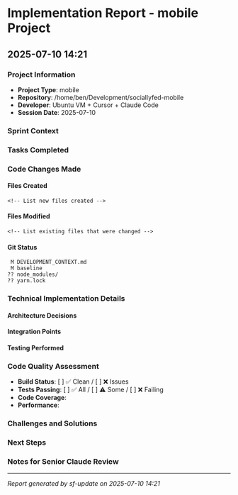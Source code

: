 # Implementation Report - mobile Project
## 2025-07-10 14:21

### Project Information
- **Project Type**: mobile
- **Repository**: /home/ben/Development/sociallyfed-mobile
- **Developer**: Ubuntu VM + Cursor + Claude Code
- **Session Date**: 2025-07-10

### Sprint Context
<!-- Reference the current sprint goals and today's brief -->

### Tasks Completed
<!-- Claude Code: List specific features/components implemented -->

### Code Changes Made
<!-- Claude Code: Describe the key code changes -->

#### Files Created
```
<!-- List new files created -->
```

#### Files Modified  
```
<!-- List existing files that were changed -->
```

#### Git Status
```
 M DEVELOPMENT_CONTEXT.md
 M baseline
?? node_modules/
?? yarn.lock
```

### Technical Implementation Details
<!-- Claude Code: Fill in technical details about the implementation -->

#### Architecture Decisions
<!-- Describe any architectural choices made -->

#### Integration Points
<!-- Note connections to other components/services -->

#### Testing Performed
<!-- Describe testing done during this session -->

### Code Quality Assessment
- **Build Status**: [ ] ✅ Clean / [ ] ❌ Issues
- **Tests Passing**: [ ] ✅ All / [ ] ⚠️ Some / [ ] ❌ Failing
- **Code Coverage**: <!-- Estimate or measure -->
- **Performance**: <!-- Any performance considerations -->

### Challenges and Solutions
<!-- Document any problems encountered and how they were resolved -->

### Next Steps
<!-- What should be done in the next session -->

### Notes for Senior Claude Review
<!-- Any specific questions or areas that need architectural guidance -->

---
*Report generated by sf-update on 2025-07-10 14:21*
